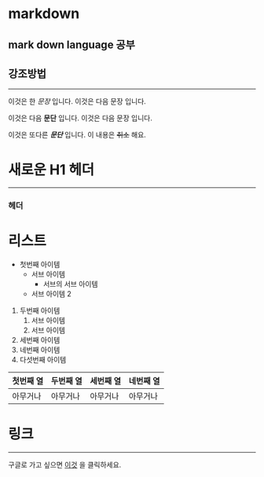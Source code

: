 # markdown
mark down language 공부
---------------
## 강조방법
---------------
이것은 한 *문장* 입니다.
이것은 다음  문장 입니다.

이것은 다음 **문단** 입니다.
이것은 다음 문장 입니다. 

이것은 또다른 ***문단*** 입니다.
이 내용은 ~~취소~~ 해요.
# 새로운 H1 헤더
---------------
### 헤더

# 리스트
- 첫번째 아이템
  - 서브 아이템
    - 서브의 서브 아이템
  - 서브 아이템 2 
1. 두번째 아이템
   1. 서브 아이템
   2. 서브 아이템 
2. 세번째 아이템
3. 네번째 아이템
4. 다섯번째 아이템

| 첫번째 열 | 두번째 열 | 세번째 열 | 네번째 열 |
|---------|----------|----------|----------|
| 아무거나 | 아무거나 | 아무거나 | 아무거나 |

# 링크
----------------------------------------------------------------
구글로 가고 싶으면 [이것](https://www.google.co.kr) 을 클릭하세요.

